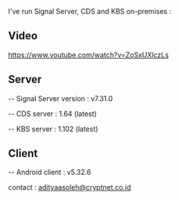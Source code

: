 I've run Signal Server, CDS and KBS on-premises :

## Video
https://www.youtube.com/watch?v=ZoSxUXlczLs

## Server
-- Signal Server version : v7.31.0

-- CDS server : 1.64 (latest)

-- KBS server : 1.102 (latest)

## Client
-- Android client : v5.32.6

contact : adityaasoleh@cryptnet.co.id
